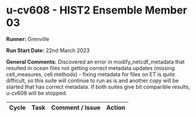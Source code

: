 # u-cv608 - HIST2 Ensemble Member 03

**Runner:**  Grenville

**Run Start Date:** 22nd March 2023

**General Comments:** 
Discovered an error in modify_netcdf_metadata that resulted in ocean files not getting correct metadata updates (missing cell_measures, cell methods) - fixing metadata for files on ET is quite difficult, so this suite will continue to run as is and another copy will be started that has correct metadata. If both suites give bit comparible results, u-cv608 will be stopped.

| Cycle | Task | Comment / Issue | Action |
| ---   | ---  | ---             | ---    |


